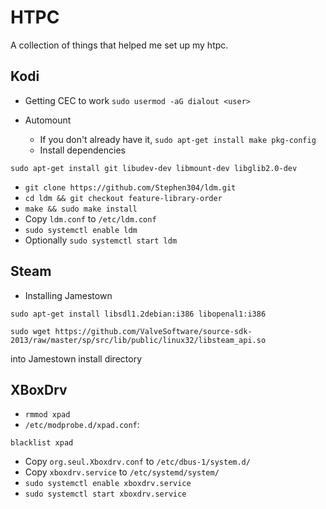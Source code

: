 # HTPC
A collection of things that helped me set up my htpc.

## Kodi
* Getting CEC to work
`sudo usermod -aG dialout <user>`

* Automount
  * If you don't already have it, `sudo apt-get install make pkg-config`
  * Install dependencies
```
sudo apt-get install git libudev-dev libmount-dev libglib2.0-dev
```
  * `git clone https://github.com/Stephen304/ldm.git`
  * `cd ldm && git checkout feature-library-order`
  * `make && sudo make install`
  * Copy `ldm.conf` to `/etc/ldm.conf`
  * `sudo systemctl enable ldm`
  * Optionally `sudo systemctl start ldm`

## Steam
* Installing Jamestown
```
sudo apt-get install libsdl1.2debian:i386 libopenal1:i386
```
```
sudo wget https://github.com/ValveSoftware/source-sdk-2013/raw/master/sp/src/lib/public/linux32/libsteam_api.so
```
into Jamestown install directory

## XBoxDrv
* `rmmod xpad`
* `/etc/modprobe.d/xpad.conf`:
```
blacklist xpad
```

* Copy `org.seul.Xboxdrv.conf` to `/etc/dbus-1/system.d/`
* Copy `xboxdrv.service` to `/etc/systemd/system/`
* `sudo systemctl enable xboxdrv.service`
* `sudo systemctl start xboxdrv.service`
